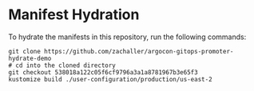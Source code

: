 # Manifest Hydration

To hydrate the manifests in this repository, run the following commands:

```shell
git clone https://github.com/zachaller/argocon-gitops-promoter-hydrate-demo
# cd into the cloned directory
git checkout 538018a122c05f6cf9796a3a1a8781967b3e65f3
kustomize build ./user-configuration/production/us-east-2
```
